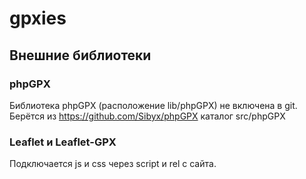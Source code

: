 # gpxies
## Внешние библиотеки
### phpGPX
Библиотека phpGPX (расположение lib/phpGPX) не включена в git.
Берётся из https://github.com/Sibyx/phpGPX каталог src/phpGPX
### Leaflet и Leaflet-GPX
Подключается js и css через script и rel с сайта.


